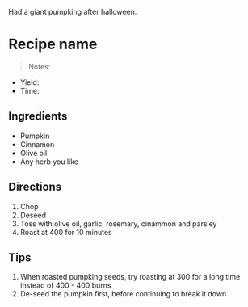 [1]: http://

Had a giant pumpking after halloween.

Recipe name
==========
> Notes:

+ Yield:
+ Time:

Ingredients
---------
+ Pumpkin
+ Cinnamon
+ Olive oil
+ Any herb you like

Directions
---------
1. Chop
2. Deseed
3. Toss with olive oil, garlic, rosemary, cinammon and parsley
4. Roast at 400 for 10 minutes

Tips
----------
1. When roasted pumpking seeds, try roasting at 300 for a long time instead of 400 - 400 burns
2. De-seed the pumpkin first, before continuing to break it down